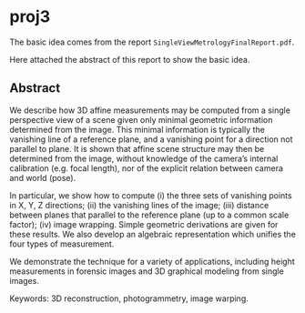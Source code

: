 # proj3

The basic idea comes from the report `SingleViewMetrologyFinalReport.pdf`.

Here attached the abstract of this report to show the basic idea.

## Abstract

We describe how 3D affine measurements may be computed from a single perspective view of a scene given only minimal geometric information determined from the image. This minimal information is typically the vanishing line of a reference plane, and a vanishing point for a direction not parallel to plane. It is shown that affine scene structure may then be determined from the image, without knowledge of the camera’s internal calibration (e.g. focal length), nor of the explicit relation between camera and world (pose).

In particular, we show how to compute 
(i) the three sets of vanishing points in X, Y, Z directions; 
(ii) the vanishing lines of the image; 
(iii) distance between planes that parallel to the reference plane (up to a common scale factor); 
(iv) image wrapping. Simple geometric derivations are given for these results. We also develop an algebraic representation which unifies the four types of measurement.

We demonstrate the technique for a variety of applications, including height measurements in forensic images and 3D graphical modeling from single images. 

Keywords: 3D reconstruction, photogrammetry, image warping.